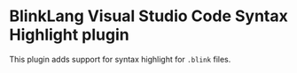 # BlinkLang Visual Studio Code Syntax Highlight plugin

This plugin adds support for syntax highlight for `.blink` files.